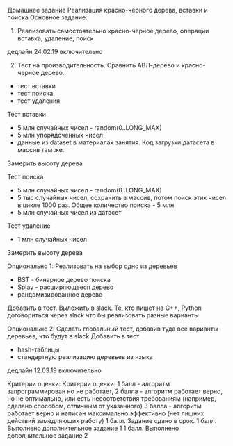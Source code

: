 Домашнее задание
Реализация красно-чёрного дерева, вставки и поиска
Основное задание:
1. Реализовать самостоятельно красно-черное дерево, операции вставка, удаление, поиск

дедлайн 24.02.19 включительно

2. Тест на производительность.
Сравнить АВЛ-дерево и красно-черное дерево.
- тест вставки
- тест поиска
- тест удаления

Тест вставки
- 5 млн случайных чисел - random(0..LONG_MAX)
- 5 млн упорядоченных чисел
- данные из dataset в материалах занятия. Код загрузки датасета в массив там же.

Замерить высоту дерева

Тест поиска
- 5 млн случайных чисел - random(0..LONG_MAX)
- 5 тыс случайных чисел, сохранить в массив, потом поиск этих чисел в цикле 1000 раз. Общее количество поиска - 5 млн
- 5 млн случайных чисел из датасет

Тест удаление
- 1 млн случайных чисел

Замерить высоту дерева

Опционально 1:
Реализовать на выбор одно из деревьев
- BST - бинарное дерево поиска
- Splay - расширяющееся дерево
- рандомизированное дерево

Добавить в тест. Выложить в slack.
Те, кто пишет на C++, Python договориться через slack что бы реализовать разные варианты

Опционально 2:
Сделать глобальный тест, добавив туда все варианты деревьев, что будут в slack
Добавить в тест
- hash-таблицы
- стандартную реализацию деревьев из языка

дедлайн 12.03.19 включительно

Критерии оценки: Критерии оценки: 1 балл - алгоритм запрограммирован но не работает, 2 балла - алгоритм работает верно, но не оптимально, или есть несоответствия требованиям (например, сделано способом, отличным от указанного) 3 балла - алгоритм работает верно и написан максимально эффективно (нет лишних действий замедляющих работу)
1 балл. Задание сдано в срок.
1 балл. Выполнено дополнительное задание 1
1 балл. Выполнено дополнительное задание 2

